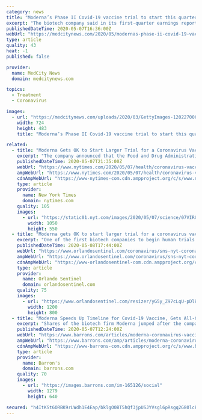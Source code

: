 ```yaml
---
category: news
title: "Moderna’s Phase II Covid-19 vaccine trial to start this quarter, with Phase III by early summer"
excerpt: "The biotech company said in its first-quarter earnings report that the investigational new drug application that it filed with the Food and Drug Administration last week had been cleared. The Phase I study has enrolled three dose cohorts,"
publishedDateTime: 2020-05-07T16:36:00Z
webUrl: "https://medcitynews.com/2020/05/modernas-phase-ii-covid-19-vaccine-trial-to-start-this-quarter-with-phase-iii-by-early-summer/"
type: article
quality: 43
heat: -1
published: false

provider:
  name: MedCity News
  domain: medcitynews.com

topics:
  - Treatment
  - Coronavirus

images:
  - url: "https://medcitynews.com/uploads/2020/03/GettyImages-1202270061-3.jpg"
    width: 724
    height: 483
    title: "Moderna’s Phase II Covid-19 vaccine trial to start this quarter, with Phase III by early summer"

related:
  - title: "Moderna Gets OK to Start Larger Trial for a Coronavirus Vaccine"
    excerpt: "The company announced that the Food and Drug Administration had cleared its application to proceed to a clinical trial involving about 600 people."
    publishedDateTime: 2020-05-07T21:35:00Z
    webUrl: "https://www.nytimes.com/2020/05/07/health/coronavirus-vaccine-moderna.html"
    ampWebUrl: "https://www.nytimes.com/2020/05/07/health/coronavirus-vaccine-moderna.amp.html"
    cdnAmpWebUrl: "https://www-nytimes-com.cdn.ampproject.org/c/s/www.nytimes.com/2020/05/07/health/coronavirus-vaccine-moderna.amp.html"
    type: article
    provider:
      name: New York Times
      domain: nytimes.com
    quality: 105
    images:
      - url: "https://static01.nyt.com/images/2020/05/07/science/07VIRUS-MODERNA1/07VIRUS-MODERNA1-facebookJumbo.jpg"
        width: 1050
        height: 550
  - title: "Moderna gets OK to start larger trial for a coronavirus vaccine"
    excerpt: "One of the first biotech companies to begin human trials of an experimental vaccine for the coronavirus is now ready to move onto the next phase of testing."
    publishedDateTime: 2020-05-08T17:44:00Z
    webUrl: "https://www.orlandosentinel.com/coronavirus/sns-nyt-coronavirus-vaccine-moderna-20200508-wrqcrc4u7zca7fw6pzsoi67zme-story.html"
    ampWebUrl: "https://www.orlandosentinel.com/coronavirus/sns-nyt-coronavirus-vaccine-moderna-20200508-wrqcrc4u7zca7fw6pzsoi67zme-story.html?outputType=amp"
    cdnAmpWebUrl: "https://www-orlandosentinel-com.cdn.ampproject.org/c/s/www.orlandosentinel.com/coronavirus/sns-nyt-coronavirus-vaccine-moderna-20200508-wrqcrc4u7zca7fw6pzsoi67zme-story.html?outputType=amp"
    type: article
    provider:
      name: Orlando Sentinel
      domain: orlandosentinel.com
    quality: 75
    images:
      - url: "https://www.orlandosentinel.com/resizer/yG5y_Z97cLqU-pDlBaUkq4zCKk0=/1200x0/top/arc-anglerfish-arc2-prod-tronc.s3.amazonaws.com/public/YNHPWH3P4FGMLC4KGELRGEP43E.jpg"
        width: 1200
        height: 800
  - title: "Moderna Speeds Up Timeline for Covid-19 Vaccine, Gets All-Clear for Phase 2 Trial"
    excerpt: "Shares of the biotech firm Moderna jumped after the company said that the Food and Drug Administration had approved its application to run a Phase 2 study of its experimental Covid-19 vaccine, and that the trial would begin “shortly."
    publishedDateTime: 2020-05-07T12:24:00Z
    webUrl: "https://www.barrons.com/articles/moderna-coronavirus-vaccine-covid-19-phase-2-approval-fda-51588857786"
    ampWebUrl: "https://www.barrons.com/amp/articles/moderna-coronavirus-vaccine-covid-19-phase-2-approval-fda-51588857786"
    cdnAmpWebUrl: "https://www-barrons-com.cdn.ampproject.org/c/s/www.barrons.com/amp/articles/moderna-coronavirus-vaccine-covid-19-phase-2-approval-fda-51588857786"
    type: article
    provider:
      name: Barron's
      domain: barrons.com
    quality: 70
    images:
      - url: "https://images.barrons.com/im-165126/social"
        width: 1279
        height: 640

secured: "h4ItKSt6ORBK9rLWdh1E4Eap/bklgO0BT5hQf3jpUSJYVsgl6pRsgq2G80lcEM8WuifwuUJa46uz5bznslaawPDykDWafhqzB9qL9RH2bGgS/ZgS2+3gtuvvSFcH6xraZTVNOXTbfT+4zeLudbBXavACUplY5KpFNMrk9qG8z5xU9BQCI4rD8/QrOZg/VCX4/b5Q0LKOkengfjWbdWsQKusb/RTQclodJvBR3zTjZZK+f50xdD/KF2fqwkDA+Fas+4SY/WmuR5bP9fsa/6KjKOztkmo+x06tvzmwC4mM7c/fhjiousktZFdqTH0cOy6TJTk11W7ixM3FjM6Wf1iKBvWRZqRFO8tlZ11zskAWOtjvKpl/vywTFMTxhGz8uPJWwLHPWCWc1kaGqiLKb9Tei9PZ7DQF07oN9VAQ97SCLuqkOtvB3B4qNjh8EIwqxu+iqIszxO7YIVunOduijzR6J8dYIudU1Qsow2J24GN+Q0E=;2ZMJ6vMDE3UglIxbk7xsiA=="
---
```


